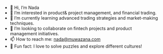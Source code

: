 - 👋 Hi, I’m Nada
- 👀 I’m interested in product& project management, and financial trading.
- 🌱 I’m currently learning advanced trading strategies and market-making techniques.
- 💞️ I’m looking to collaborate on fintech projects and product management initiatives.
- 📫 How to reach me: nada@muwazana.com
- 🧩 Fun fact: I love to solve puzzles and explore different cultures!

<!---
My ✨ special ✨ repository
--->
